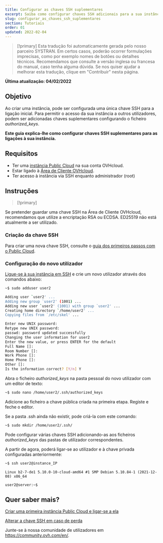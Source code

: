 ```yaml
---
title: Configurar as chaves SSH suplementares
excerpt: Saiba como configurar chaves SSH adicionais para a sua instância Public Cloud
slug: configurar_as_chaves_ssh_suplementares
section: Tutoriais
order: 01
updated: 2022-02-04
---
```


> [!primary]
> Esta tradução foi automaticamente gerada pelo nosso parceiro SYSTRAN. Em certos casos, poderão ocorrer formulações imprecisas, como por exemplo nomes de botões ou detalhes técnicos. Recomendamos que consulte a versão inglesa ou francesa do manual, caso tenha alguma dúvida. Se nos quiser ajudar a melhorar esta tradução, clique em "Contribuir" nesta página.
>

**Última atualização: 04/02/2022**

## Objetivo
 
Ao criar uma instância, pode ser configurada uma única chave SSH para a ligação inicial. Para permitir o acesso da sua instância a outros utilizadores, podem ser adicionadas chaves suplementares configurando o ficheiro *authorized_keys*.

**Este guia explica-lhe como configurar chaves SSH suplementares para as ligações à sua instância.**

## Requisitos

- Ter uma [instância Public Cloud](https://www.ovhcloud.com/pt/public-cloud/) na sua conta OVHcloud.
- Estar ligado à [Área de Cliente OVHcloud](https://www.ovh.com/auth/?action=gotomanager&from=https://www.ovh.pt/&ovhSubsidiary=pt).
- Ter acesso à instância via SSH enquanto administrador (root)

## Instruções

> [!primary]
>
Se pretender guardar uma chave SSH na Área de Cliente OVHcloud, recomendamos que utilize a encriptação RSA ou ECDSA. ED25519 não está atualmente a ser utilizado.
>

### Criação da chave SSH

Para criar uma nova chave SSH, consulte o [guia dos primeiros passos com o Public Cloud](https://docs.ovh.com/pt/public-cloud/public-cloud-primeiros-passos/).

### Configuração do novo utilizador

[Ligue-se à sua instância em SSH](https://docs.ovh.com/pt/public-cloud/public-cloud-primeiros-passos/#connect-to-instance) e crie um novo utilizador através dos comandos abaixo:

```bash
~$ sudo adduser user2

Adding user `user2' ...
Adding new group `user2' (1001) ...
Adding new user `user2' (1001) with group `user2' ...
Creating home directory `/home/user2' ...
Copying files from `/etc/skel' ...

Enter new UNIX password:
Retype new UNIX password:
passwd: password updated successfully
Changing the user information for user2
Enter the new value, or press ENTER for the default
Full Name []:
Room Number []:
Work Phone []:
Home Phone []:
Other []:
Is the information correct? [Y/n] Y
```

Abra o ficheiro *authorized_keys* na pasta pessoal do novo utilizador com um editor de texto:

```bash
~$ sudo nano /home/user2/.ssh/authorized_keys
```

Adicione ao ficheiro a chave pública criada na primeira etapa. Registe e feche o editor.

Se a pasta .ssh ainda não existir, pode criá-la com este comando:

```bash
~$ sudo mkdir /home/user2/.ssh/
```

Pode configurar várias chaves SSH adicionando-as aos ficheiros *authorized_keys* das pastas de utilizador correspondentes.

A partir de agora, poderá ligar-se ao utilizador e à chave privada configuradas anteriormente:

```bash
~$ ssh user2@instance_IP
```
```console
Linux b2-7-de1 5.10.0-10-cloud-amd64 #1 SMP Debian 5.10.84-1 (2021-12-08) x86_64

user2@server:~$
```

## Quer saber mais?

[Criar uma primeira instância Public Cloud e ligar-se a ela](https://docs.ovh.com/pt/public-cloud/public-cloud-primeiros-passos/)

[Alterar a chave SSH em caso de perda](https://docs.ovh.com/pt/public-cloud/alterar_a_chave_ssh_em_caso_de_perda/)

Junte-se à nossa comunidade de utilizadores em <https://community.ovh.com/en/>.
